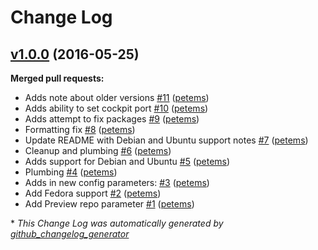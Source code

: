 # Change Log

## [v1.0.0](https://github.com/petems/petems-cockpit/tree/v1.0.0) (2016-05-25)
**Merged pull requests:**

- Adds note about older versions [\#11](https://github.com/petems/petems-cockpit/pull/11) ([petems](https://github.com/petems))
- Adds ability to set cockpit port [\#10](https://github.com/petems/petems-cockpit/pull/10) ([petems](https://github.com/petems))
- Adds attempt to fix packages [\#9](https://github.com/petems/petems-cockpit/pull/9) ([petems](https://github.com/petems))
- Formatting fix [\#8](https://github.com/petems/petems-cockpit/pull/8) ([petems](https://github.com/petems))
- Update README with Debian and Ubuntu support notes [\#7](https://github.com/petems/petems-cockpit/pull/7) ([petems](https://github.com/petems))
- Cleanup and plumbing [\#6](https://github.com/petems/petems-cockpit/pull/6) ([petems](https://github.com/petems))
- Adds support for Debian and Ubuntu [\#5](https://github.com/petems/petems-cockpit/pull/5) ([petems](https://github.com/petems))
- Plumbing [\#4](https://github.com/petems/petems-cockpit/pull/4) ([petems](https://github.com/petems))
- Adds in new config parameters: [\#3](https://github.com/petems/petems-cockpit/pull/3) ([petems](https://github.com/petems))
- Add Fedora support [\#2](https://github.com/petems/petems-cockpit/pull/2) ([petems](https://github.com/petems))
- Add Preview repo parameter [\#1](https://github.com/petems/petems-cockpit/pull/1) ([petems](https://github.com/petems))



\* *This Change Log was automatically generated by [github_changelog_generator](https://github.com/skywinder/Github-Changelog-Generator)*
